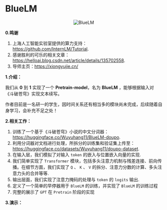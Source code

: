 # BlueLM
<div align="center">
    <img src="https://github.com/user-attachments/assets/2cf7b081-7392-42f2-9954-316407d83aea" alt="BlueLM" />
</div>

**0.鸣谢**

1. 上海人工智能实验室提供的算力支持：https://github.com/InternLM/Tutorial.
2. 感谢胜利的可乐的相关文章：https://helloai.blog.csdn.net/article/details/135702558.
3. 导师主页：https://xiongyujie.cn/

**1.介绍：**

我们从 **0** 到 **1** 实现了一个 **Pretrain-model**，名为 **BlueLM** ，能够根据输入对《斗破苍穹》实现文本续写。

作者目前是一名研一的学生，因时间关系还有相当多的模块尚未完成，后续随着自身学习，会补充不足之处！

**2.相关工作：**

1. 训练了一个基于《斗破苍穹》小说的中文分词器： https://huggingface.co/Wuyuhang11/BlueLM-doupo.
2. 利用分词器对文档进行处理，所拆分的训练集和验证集上传至： https://huggingface.co/datasets/Wuyuhang11/doupo-dataset.
3. 在输入层，我们模拟了对输入 `token` 的嵌入与位置嵌入向量的实现.
4. 我们简单实现了 `Transformer` 模块，包括多头注意力机制与残差连接、前向传播。在细节方面，我们实现了 `Q` 、 `K` 、 `V` 的拆分、注意力分数的计算、多头注意力头的合并等等.
5. 输出层面，我们实现了注意力掩码的处理与 `token` 的 `logits` 输出.
6. 定义了一个简单的早停器用于 `BlueLM` 的训练，并实现了 `BlueLM` 的训练过程
7. 完整的展示了 `GPT` 在 `Pretrain` 阶段的实现


**3.演示：**

